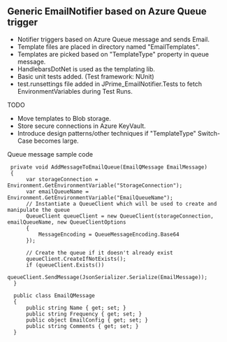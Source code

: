 ## Generic EmailNotifier based on Azure Queue trigger 
* Notifier triggers based on Azure Queue message and sends Email.
* Template files are placed in directory named "EmailTemplates".
* Templates are picked based on "TemplateType" property in queue message.
* HandlebarsDotNet is used as the templating lib.
* Basic unit tests added. (Test framework: NUnit)
* test.runsettings file added in JPrime_EmailNotifier.Tests to fetch EnvironmentVariables during Test Runs.

TODO
* Move templates to Blob storage.
* Store secure connections in Azure KeyVault.
* Introduce design patterns/other techniques if "TemplateType" Switch-Case becomes large. 

Queue message sample code
```
 private void AddMessageToEmailQueue(EmailQMessage EmailMessage)
 {
      var storageConnection = Environment.GetEnvironmentVariable("StorageConnection");
      var emailQueueName = Environment.GetEnvironmentVariable("EmailQueueName");
      // Instantiate a QueueClient which will be used to create and manipulate the queue
      QueueClient queueClient = new QueueClient(storageConnection, emailQueueName, new QueueClientOptions
      {
          MessageEncoding = QueueMessageEncoding.Base64
      });

      // Create the queue if it doesn't already exist
      queueClient.CreateIfNotExists();
      if (queueClient.Exists())
          queueClient.SendMessage(JsonSerializer.Serialize(EmailMessage));
  }
  
  public class EmailQMessage
  {
      public string Name { get; set; }
      public string Frequency { get; set; }
      public object EmailConfig { get; set; }
      public string Comments { get; set; }
  }
        
```

